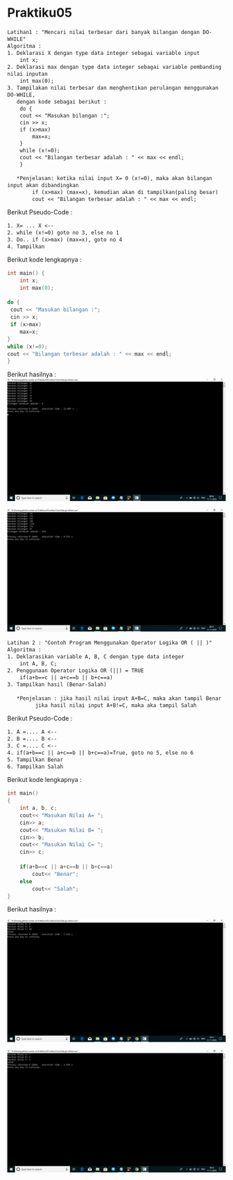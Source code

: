 # Praktiku05


```
Latihan1 : "Mencari nilai terbesar dari banyak bilangan dengan DO-WHILE"
Algoritma :
1. Deklarasi X dengan type data integer sebagai variable input
	int x;
2. Deklarasi max dengan type data integer sebagai variable pembanding nilai inputan
	int max(0);
3. Tampilakan nilai terbesar dan menghentikan perulangan menggunakan DO-WHILE,
   dengan kode sebagai berikut :
	do {
	cout << "Masukan bilangan :";
 	cin >> x;
 	if (x>max)
    	max=x;
	}
	while (x!=0);
	cout << "Bilangan terbesar adalah : " << max << endl;
	}

   *Penjelasan: ketika nilai input X= 0 (x!=0), maka akan bilangan input akan dibandingkan
		if (x>max) (max=x), kemudian akan di tampilkan(paling besar)
		cout << "Bilangan terbesar adalah : " << max << endl;
```

Berikut Pseudo-Code :

```
1. X= ... X <--
2. while (x!=0) goto no 3, else no 1
3. Do.. if (x>max) (max=x), goto no 4
4. Tampilkan
```

Berikut kode lengkapnya :

```c++
int main() {
    int x;
    int max(0);

do {
 cout << "Masukan bilangan :";
 cin >> x;
 if (x>max)
    max=x;
}
while (x!=0);
cout << "Bilangan terbesar adalah : " << max << endl;
}
```

Berikut hasilnya :
![img](https://raw.githubusercontent.com/danangadita91/Praktiku05/master/Latihan1/Latihan1(1).png)

![img](https://raw.githubusercontent.com/danangadita91/Praktiku05/master/Latihan1/Latihan1(2).png)



```
Latihan 2 : "Contoh Program Menggunakan Operator Logika OR ( || )"
Algoritma :
1. Deklarasikan variable A, B, C dengan type data integer
	int A, B, C;
2. Penggunaan Operator Logika OR (||) = TRUE
	if(a+b==c || a+c==b || b+c==a)
3. Tampilkan hasil (Benar-Salah)

   *Penjelasan : jika hasil nilai input A+B=C, maka akan tampil Benar
		 jika hasil nilai input A+B!=C, maka aka tampil Salah
```

Berikut Pseudo-Code :

```
1. A =.... A <--
2. B =.... B <--
3. C =.... C <--
4. if(a+b==c || a+c==b || b+c==a)=True, goto no 5, else no 6
5. Tampilkan Benar
6. Tampilkan Salah
```

Berikut kode lengkapnya :

```c++
int main()
{
    int a, b, c;
    cout<< "Masukan Nilai A= ";
    cin>> a;
    cout<< "Masukan Nilai B= ";
    cin>> b;
    cout<< "Masukan Nilai C= ";
    cin>> c;

    if(a+b==c || a+c==b || b+c==a)
        cout<< "Benar";
    else
        cout<< "Salah";
}
```

Berikut hasilnya :

![img](https://raw.githubusercontent.com/danangadita91/Praktiku05/master/Latihan2/Program%20OR%20(benar).png)

![img](https://raw.githubusercontent.com/danangadita91/Praktiku05/master/Latihan2/Program%20OR%20(salah).png)